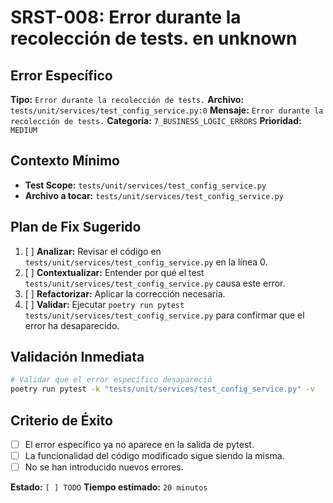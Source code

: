 # SRST-008: Error durante la recolección de tests. en unknown

## Error Específico
**Tipo:** `Error durante la recolección de tests.`
**Archivo:** `tests/unit/services/test_config_service.py:0`
**Mensaje:** `Error durante la recolección de tests.`
**Categoría:** `7_BUSINESS_LOGIC_ERRORS`
**Prioridad:** `MEDIUM`

## Contexto Mínimo
- **Test Scope:** `tests/unit/services/test_config_service.py`
- **Archivo a tocar:** `tests/unit/services/test_config_service.py`

## Plan de Fix Sugerido
1. [ ] **Analizar:** Revisar el código en `tests/unit/services/test_config_service.py` en la línea 0.
2. [ ] **Contextualizar:** Entender por qué el test `tests/unit/services/test_config_service.py` causa este error.
3. [ ] **Refactorizar:** Aplicar la corrección necesaria.
4. [ ] **Validar:** Ejecutar `poetry run pytest tests/unit/services/test_config_service.py` para confirmar que el error ha desaparecido.

## Validación Inmediata
```bash
# Validar que el error específico desapareció
poetry run pytest -k "tests/unit/services/test_config_service.py" -v
```

## Criterio de Éxito
- [ ] El error específico ya no aparece en la salida de pytest.
- [ ] La funcionalidad del código modificado sigue siendo la misma.
- [ ] No se han introducido nuevos errores.

**Estado:** `[ ] TODO`
**Tiempo estimado:** `20 minutos`
